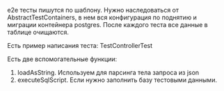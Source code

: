 e2e тесты пишутся по шаблону. 
Нужно наследоваться от AbstractTestContainers, в нем вся конфигурация по поднятию и миграции контейнера postgres.
После каждого теста все данные в таблице очищаются.

Есть пример написания теста: TestControllerTest

Есть две вспомогательные функции:
1. loadAsString. Используем для парсинга тела запроса из json
2. executeSqlScript. Если нужно заполнить базу тестовыми данными.